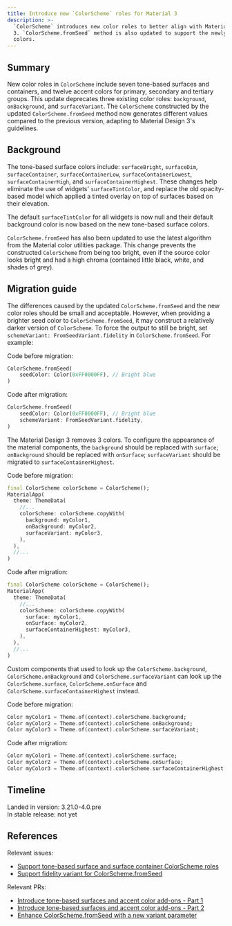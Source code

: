 ```yaml
---
title: Introduce new `ColorScheme` roles for Material 3
description: >-
  `ColorScheme` introduces new color roles to better align with Material Design
  3. `ColorScheme.fromSeed` method is also updated to support the newly added
  colors.
---
```


## Summary

New color roles in `ColorScheme` include seven tone-based surfaces and
containers, and twelve accent colors for primary, secondary and tertiary groups.
This update deprecates three existing color roles: `background`, `onBackground`,
and `surfaceVariant`. The `ColorScheme` constructed by the updated 
`ColorScheme.fromSeed` method now generates different values compared to the 
previous version, adapting to Material Design 3's guidelines.

## Background

The tone-based surface colors include: `surfaceBright`, `surfaceDim`,
`surfaceContainer`, `surfaceContainerLow`, `surfaceContainerLowest`,
`surfaceContainerHigh`, and `surfaceContainerHighest`. These changes help 
eliminate the use of widgets' `surfaceTintColor`, and replace the old 
opacity-based model which applied a tinted overlay on top of surfaces based 
on their elevation.  

The default `surfaceTintColor` for all widgets is now null and their default
background color is now based on the new tone-based surface colors.

`ColorScheme.fromSeed` has also been updated to use the latest algorithm from
the Material color utilities package. This change prevents the constructed 
`ColorScheme` from being too bright, even if the source color looks bright and
had a high chroma (contained little black, white, and shades of grey).

## Migration guide

The differences caused by the updated `ColorScheme.fromSeed` and the new color
roles should be small and acceptable. However, when providing a brighter
seed color to `ColorScheme.fromSeed`, it may construct a relatively darker
version of `ColorScheme`. To force the output to still be bright, set 
`schemeVariant: FromSeedVariant.fidelity` in `ColorScheme.fromSeed`. For 
example:

Code before migration:

```dart
ColorScheme.fromSeed(
    seedColor: Color(0xFF0000FF), // Bright blue
)
```

Code after migration:

```dart
ColorScheme.fromSeed(
    seedColor: Color(0xFF0000FF), // Bright blue
    schemeVariant: FromSeedVariant.fidelity,
)
```

The Material Design 3 removes 3 colors. To configure the appearance of the
material components, the `background` should be replaced with `surface`;
`onBackground` should be replaced with `onSurface`; `surfaceVariant` should be
migrated to `surfaceContainerHighest`.

Code before migration:

```dart
final ColorScheme colorScheme = ColorScheme();
MaterialApp(
  theme: ThemeData(
    //...
    colorScheme: colorScheme.copyWith(
      background: myColor1,
      onBackground: myColor2,
      surfaceVariant: myColor3,
    ),
  ),
  //...
)
```

Code after migration:

```dart
final ColorScheme colorScheme = ColorScheme();
MaterialApp(
  theme: ThemeData(
    //...
    colorScheme: colorScheme.copyWith(
      surface: myColor1,
      onSurface: myColor2,
      surfaceContainerHighest: myColor3,
    ),
  ),
  //...
)
```

Custom components that used to look up the `ColorScheme.background`,
`ColorScheme.onBackground` and `ColorScheme.surfaceVariant` can look up the
`ColorScheme.surface`, `ColorScheme.onSurface` and
`ColorScheme.surfaceContainerHighest` instead.

Code before migration:

```dart
Color myColor1 = Theme.of(context).colorScheme.background;
Color myColor2 = Theme.of(context).colorScheme.onBackground;
Color myColor3 = Theme.of(context).colorScheme.surfaceVariant;
```

Code after migration:

```dart
Color myColor1 = Theme.of(context).colorScheme.surface;
Color myColor2 = Theme.of(context).colorScheme.onSurface;
Color myColor3 = Theme.of(context).colorScheme.surfaceContainerHighest;
```

## Timeline

Landed in version: 3.21.0-4.0.pre<br>
In stable release: not yet

## References

Relevant issues:

* [Support tone-based surface and surface container ColorScheme roles][]
* [Support fidelity variant for ColorScheme.fromSeed][]

Relevant PRs:

* [Introduce tone-based surfaces and accent color add-ons - Part 1][]
* [Introduce tone-based surfaces and accent color add-ons - Part 2][]
* [Enhance ColorScheme.fromSeed with a new variant parameter][]

[Support tone-based surface and surface container ColorScheme roles]: {{site.repo.flutter}}/issues/115912
[Support fidelity variant for ColorScheme.fromSeed]: {{site.repo.flutter}}/issues/[144649]
[Introduce tone-based surfaces and accent color add-ons - Part 1]: {{site.repo.flutter}}/pull/[142654]
[Introduce tone-based surfaces and accent color add-ons - Part 2]: {{site.repo.flutter}}/pull/[144273]
[Enhance ColorScheme.fromSeed with a new variant parameter]: {{site.repo.flutter}}/pull/[144805]
